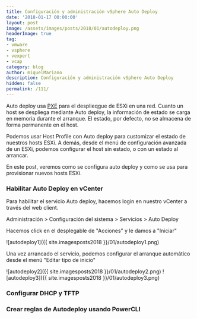 ```yaml
---
title: Configuración y administración vSphere Auto Deploy
date: '2018-01-17 00:00:00'
layout: post
image: /assets/images/posts/2018/01/autodeploy.png
headerImage: true
tag:
- vmware
- vsphere
- vexpert
- vcap
category: blog
author: miquelMariano
description: Configuración y administración vSphere Auto Deploy
hidden: false
permalink: /111/
---
```


Auto deploy usa [PXE](https://es.wikipedia.org/wiki/Preboot_Execution_Environment) para el desplieqgue de ESXi en una red. Cuanto un host se despliega mediante Auto deploy, la información de estado se carga en memoria durante el arranque. El estado, por defecto, no se almacena de forma permanente en el host.

Podemos usar Host Profile con Auto deploy para customizar el estado de nuestros hosts ESXi. A demás, desde  el menú de configuración avanzada de un ESXi, podemos configurar el host sin estado, o con un estado al arrancar.

En este post, veremos como se configura auto deploy y como se usa para provisionar nuevos hosts ESXi.

### Habilitar Auto Deploy en vCenter

Para habilitar el servicio Auto deploy, hacemos login en nuestro vCenter a través del web client.

Administración > Configuración del sistema > Servicios > Auto Deploy

Hacemos click en el desplegable de "Acciones" y le damos a "Iniciar"

![autodeploy1]({{ site.imagesposts2018 }}/01/autodeploy1.png)

Una vez arrancado el servicio, podemos configurar el arranque automático desde el menú "Editar tipo de inicio"

![autodeploy2]({{ site.imagesposts2018 }}/01/autodeploy2.png)
![autodeploy3]({{ site.imagesposts2018 }}/01/autodeploy3.png)

### Configurar DHCP y TFTP

### Crear reglas de Autodeploy usando PowerCLI
